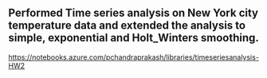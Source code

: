 ## Performed Time series analysis on New York city temperature data and extended the analysis to simple, exponential and Holt_Winters smoothing.
https://notebooks.azure.com/pchandraprakash/libraries/timeseriesanalysis-HW2
